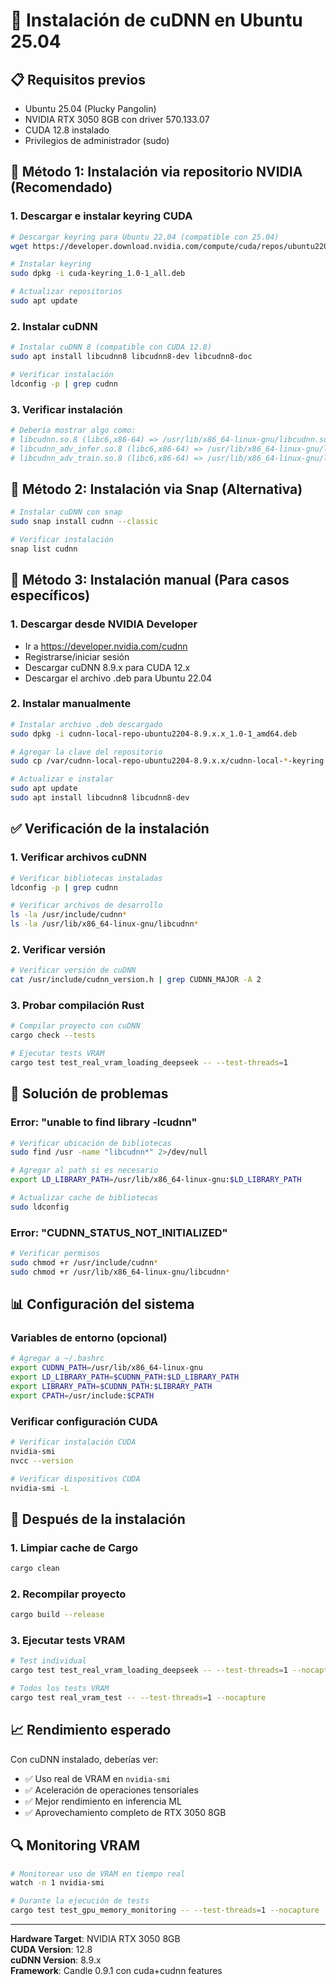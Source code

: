 # 🚀 Instalación de cuDNN en Ubuntu 25.04

## 📋 **Requisitos previos**
- Ubuntu 25.04 (Plucky Pangolin)
- NVIDIA RTX 3050 8GB con driver 570.133.07
- CUDA 12.8 instalado
- Privilegios de administrador (sudo)

## 🔧 **Método 1: Instalación via repositorio NVIDIA (Recomendado)**

### 1. Descargar e instalar keyring CUDA
```bash
# Descargar keyring para Ubuntu 22.04 (compatible con 25.04)
wget https://developer.download.nvidia.com/compute/cuda/repos/ubuntu2204/x86_64/cuda-keyring_1.0-1_all.deb

# Instalar keyring
sudo dpkg -i cuda-keyring_1.0-1_all.deb

# Actualizar repositorios
sudo apt update
```

### 2. Instalar cuDNN
```bash
# Instalar cuDNN 8 (compatible con CUDA 12.8)
sudo apt install libcudnn8 libcudnn8-dev libcudnn8-doc

# Verificar instalación
ldconfig -p | grep cudnn
```

### 3. Verificar instalación
```bash
# Debería mostrar algo como:
# libcudnn.so.8 (libc6,x86-64) => /usr/lib/x86_64-linux-gnu/libcudnn.so.8
# libcudnn_adv_infer.so.8 (libc6,x86-64) => /usr/lib/x86_64-linux-gnu/libcudnn_adv_infer.so.8
# libcudnn_adv_train.so.8 (libc6,x86-64) => /usr/lib/x86_64-linux-gnu/libcudnn_adv_train.so.8
```

## 🔧 **Método 2: Instalación via Snap (Alternativa)**

```bash
# Instalar cuDNN con snap
sudo snap install cudnn --classic

# Verificar instalación
snap list cudnn
```

## 🔧 **Método 3: Instalación manual (Para casos específicos)**

### 1. Descargar desde NVIDIA Developer
- Ir a https://developer.nvidia.com/cudnn
- Registrarse/iniciar sesión
- Descargar cuDNN 8.9.x para CUDA 12.x
- Descargar el archivo .deb para Ubuntu 22.04

### 2. Instalar manualmente
```bash
# Instalar archivo .deb descargado
sudo dpkg -i cudnn-local-repo-ubuntu2204-8.9.x.x_1.0-1_amd64.deb

# Agregar la clave del repositorio
sudo cp /var/cudnn-local-repo-ubuntu2204-8.9.x.x/cudnn-local-*-keyring.gpg /usr/share/keyrings/

# Actualizar e instalar
sudo apt update
sudo apt install libcudnn8 libcudnn8-dev
```

## ✅ **Verificación de la instalación**

### 1. Verificar archivos cuDNN
```bash
# Verificar bibliotecas instaladas
ldconfig -p | grep cudnn

# Verificar archivos de desarrollo
ls -la /usr/include/cudnn*
ls -la /usr/lib/x86_64-linux-gnu/libcudnn*
```

### 2. Verificar versión
```bash
# Verificar versión de cuDNN
cat /usr/include/cudnn_version.h | grep CUDNN_MAJOR -A 2
```

### 3. Probar compilación Rust
```bash
# Compilar proyecto con cuDNN
cargo check --tests

# Ejecutar tests VRAM
cargo test test_real_vram_loading_deepseek -- --test-threads=1
```

## 🔧 **Solución de problemas**

### Error: "unable to find library -lcudnn"
```bash
# Verificar ubicación de bibliotecas
sudo find /usr -name "libcudnn*" 2>/dev/null

# Agregar al path si es necesario
export LD_LIBRARY_PATH=/usr/lib/x86_64-linux-gnu:$LD_LIBRARY_PATH

# Actualizar cache de bibliotecas
sudo ldconfig
```

### Error: "CUDNN_STATUS_NOT_INITIALIZED"
```bash
# Verificar permisos
sudo chmod +r /usr/include/cudnn*
sudo chmod +r /usr/lib/x86_64-linux-gnu/libcudnn*
```

## 📊 **Configuración del sistema**

### Variables de entorno (opcional)
```bash
# Agregar a ~/.bashrc
export CUDNN_PATH=/usr/lib/x86_64-linux-gnu
export LD_LIBRARY_PATH=$CUDNN_PATH:$LD_LIBRARY_PATH
export LIBRARY_PATH=$CUDNN_PATH:$LIBRARY_PATH
export CPATH=/usr/include:$CPATH
```

### Verificar configuración CUDA
```bash
# Verificar instalación CUDA
nvidia-smi
nvcc --version

# Verificar dispositivos CUDA
nvidia-smi -L
```

## 🚀 **Después de la instalación**

### 1. Limpiar cache de Cargo
```bash
cargo clean
```

### 2. Recompilar proyecto
```bash
cargo build --release
```

### 3. Ejecutar tests VRAM
```bash
# Test individual
cargo test test_real_vram_loading_deepseek -- --test-threads=1 --nocapture

# Todos los tests VRAM
cargo test real_vram_test -- --test-threads=1 --nocapture
```

## 📈 **Rendimiento esperado**

Con cuDNN instalado, deberías ver:
- ✅ Uso real de VRAM en `nvidia-smi`
- ✅ Aceleración de operaciones tensoriales
- ✅ Mejor rendimiento en inferencia ML
- ✅ Aprovechamiento completo de RTX 3050 8GB

## 🔍 **Monitoring VRAM**

```bash
# Monitorear uso de VRAM en tiempo real
watch -n 1 nvidia-smi

# Durante la ejecución de tests
cargo test test_gpu_memory_monitoring -- --test-threads=1 --nocapture
```

---

**Hardware Target**: NVIDIA RTX 3050 8GB  
**CUDA Version**: 12.8  
**cuDNN Version**: 8.9.x  
**Framework**: Candle 0.9.1 con cuda+cudnn features  